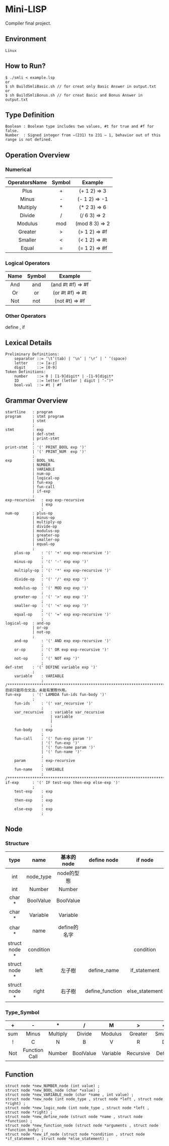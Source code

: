 # Mini-LISP
Compiler final project.
## Environment 
    Linux
## How to Run?
    $ ./smli < example.lsp
    or
    $ sh BuildSmliBasic.sh // for creat only Basic Answer in output.txt
    or
    $ sh BuildSmliBonus.sh // for creat Basic and Bonus Answer in output.txt
## Type Definition
    Boolean : Boolean type includes two values, #t for true and #f for false.
    Number  : Signed integer from −(231) to 231 – 1, behavior out of this range is not defined.

## Operation Overview
### Numerical 
| OperatorsName | Symbol | Example |
| :--------: | :-: | :------------: |
| Plus       | +   | (+ 1 2) => 3   |
| Minus      | -   | (- 1 2) => -1  |
| Multiply   | *   | (* 2 3) => 6   |
| Divide     | /   | (/ 6 3) => 2   |
| Modulus    | mod | (mod 8 3) => 2 |
| Greater    | >   | (> 1 2) => #f  |
| Smaller    | <   | (< 1 2) => #t  | 
| Equal      | =   | (= 1 2) => #f  |
### Logical Operators
| Name | Symbol | Example
| :-: | :-: | :---------------: |
| And | and | (and #t #f) => #f |
| Or  | or  | (or #t #f) => #t  |
| Not | not | (not #t) => #f    |
### Other Operators
define , if
## Lexical Details
    Preliminary Definitions:
        separator ::= ‘\t’(tab) | ‘\n’ | ‘\r’ | ‘ ’(space) 
        letter    ::= [a-z]
        digit     ::= [0-9]
    Token Definitions:
        number    ::= 0 | [1-9]digit* | -[1-9]digit* 
        ID        ::= letter (letter | digit | ‘-’)* 
        bool-val  ::= #t | #f
## Grammar Overview
    startline   : program       
    program     : stmt program
                | stmt
                ;
    stmt        : exp           
                | def-stmt     
                | print-stmt    
                ;
    print-stmt  : '(' PRINT_BOOL exp ')' 
                | '(' PRINT_NUM  exp ')' 
                ;
    exp         : BOOL_VAL 
                | NUMBER
                | VARIABLE 
                | num-op
                | logical-op 
                | fun-exp 
                | fun-call
                | if-exp 
                ;
    exp-recursive   : exp exp-recursive 
                    | exp 
                    ;
    num-op      : plus-op 
                | minus-op
                | multiply-op
                | divide-op
                | modulus-op 
                | greater-op 
                | smaller-op 
                | equal-op
                ;
        plus-op     : '(' '+' exp exp-recursive ')' 
                    ;
        minus-op    : '(' '-' exp exp ')' 
                    ;
        multiply-op : '(' '*' exp exp-recursive ')' 
                    ;
        divide-op   : '(' '/' exp exp ')' 
                    ;
        modulus-op  : '(' MOD exp exp ')' 
                    ;
        greater-op  : '(' '>' exp exp ')'
                    ;
        smaller-op  : '(' '<' exp exp ')' 
                    ;
        equal-op    : '(' '=' exp exp-recursive ')' 
                    ;
    logical-op  : and-op 
                | or-op 
                | not-op 
                ;
        and-op      : '(' AND exp exp-recursive ')' 
                    ;
        or-op       : '(' OR exp exp-recursive ')' 
                    ;
        not-op      : '(' NOT exp ')' 
                    ;
    def-stmt    : '(' DEFINE variable exp ')'
                ;
        variable    : VARIABLE
                    ;
    /**********************************************************************************/
    目前只能符合文法，未能有實際作用。
    fun-exp     : '(' LAMBDA fun-ids fun-body ')' 
                ;
        fun-ids     : '(' var_recursive ')' 
                    ;
        var_recursive   : variable var_recursive 
                        | variable 
                        |
                        ;
        fun-body    : exp 
                    ;
        fun-call    : '(' fun-exp param ')'  
                    | '(' fun-exp ')' 
                    | '(' fun-name param ')' 
                    | '(' fun-name ')' 
                    ;
        param       : exp-recursive 
                    ;
        fun-name    : VARIABLE 
                    ;
    /**********************************************************************************/
    if-exp      : '(' IF test-exp then-exp else-exp ')' 
                ;
        test-exp    : exp  
                    ;
        then-exp    : exp 
                    ;
        else-exp    : exp 
                    ;
## Node
### Structure
| type | name | 基本的node | define node | if node | function node |
| :-: | :-: | :-: | :-: | :-: | :-: |
| int        | node_type   | node的型態 | | |
| int        | Number    | Number
| char *     | BoolValue | BoolValue | | |
| char *     | Variable  | Variable | | |
| char *     | name  | define的名字 | | |
| struct node *   | condition   | | | condition |
| struct node *   | left   | 左子樹 | define_name | if_statement  | arguments
| struct node *   | right   | 右子樹 | define_function | else_statement| function_body
### Type_Symbol
|+|-|*|/|M|>|<|=|&|\||
| :-: | :-: | :-: | :-: | :-: | :-: | :-: | :-: |:-: | :-: |
| sum | Minus | Multiply | Divide | Modulus | Greater | Smaller | Equal | And | Or | 
|!|C|N|B|V|R|D|F|I|
| Not | Function Call | Number | BoolValue | Variable | Recursive | Define | Function | If |
## Function
    struct node *new_NUMBER_node (int value) ; 
    struct node *new_BOOL_node (char *value) ;
    struct node *new_VARIABLE_node (char *name , int value) ;
    struct node *new_node (int node_type , struct node *left , struct node *right) ;
    struct node *new_logic_node (int node_type , struct node *left , struct node *right) ;
    struct node *new_define_node (struct node *name , struct node *function) ;
    struct node *new_function_node (struct node *arguments , struct node *function_body) ;
    struct node *new_if_node (struct node *condition , struct node *if_statement , struct node *else_statement) ;
